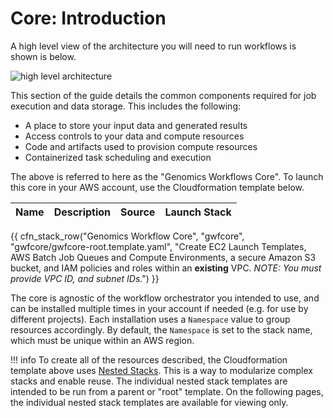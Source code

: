 # Core: Introduction

A high level view of the architecture you will need to run workflows is shown is below.

![high level architecture](images/aws-genomics-workflows-high-level-arch.png)

This section of the guide details the common components required for job execution and data storage. This includes the following:

* A place to store your input data and generated results
* Access controls to your data and compute resources
* Code and artifacts used to provision compute resources
* Containerized task scheduling and execution

The above is referred to here as the "Genomics Workflows Core". To launch this core in your AWS account, use the Cloudformation template below.

| Name | Description | Source | Launch Stack |
| -- | -- | :--: | :--: |
{{ cfn_stack_row("Genomics Workflow Core", "gwfcore", "gwfcore/gwfcore-root.template.yaml", "Create EC2 Launch Templates, AWS Batch Job Queues and Compute Environments, a secure Amazon S3 bucket, and IAM policies and roles within an **existing** VPC. _NOTE: You must provide VPC ID, and subnet IDs_.") }}

The core is agnostic of the workflow orchestrator you intended to use, and can be installed multiple times in your account if needed (e.g. for use by different projects). Each installation uses a `Namespace` value to group resources accordingly. By default, the `Namespace` is set to the stack name, which must be unique within an AWS region.

!!! info
    To create all of the resources described, the Cloudformation template above uses [Nested Stacks](https://docs.aws.amazon.com/AWSCloudFormation/latest/UserGuide/using-cfn-nested-stacks.html). This is a way to modularize complex stacks and enable reuse. The individual nested stack templates are intended to be run from a parent or "root" template. On the following pages, the individual nested stack templates are available for viewing only.
